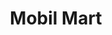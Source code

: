 ---
title: "Mobil Mart"
url: /san-juan/mobil-mart-marginal-dona-felisa-rincon-de-gautier/
shop: convenience
---